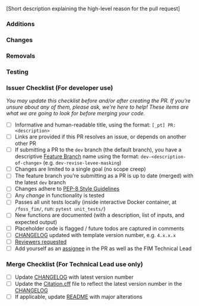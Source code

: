 [Short description explaining the high-level reason for the pull request]

### Additions  

### Changes  

### Removals 

### Testing


### Issuer Checklist (For developer use)

_You may update this checklist before and/or after creating the PR. If you're unsure about any of them, please ask, we're here to help! These items are what we are going to look for before merging your code._

- [ ] Informative and human-readable title, using the format: `[_pt] PR: <description>`
- [ ] Links are provided if this PR resolves an issue, or depends on another other PR
- [ ] If submitting a PR to the `dev` branch (the default branch), you have a descriptive [Feature Branch](https://www.atlassian.com/git/tutorials/comparing-workflows/feature-branch-workflow) name using the format: `dev-<description-of-change>` (e.g. `dev-revise-levee-masking`)
- [ ] Changes are limited to a single goal (no scope creep)
- [ ] The feature branch you're submitting as a PR is up to date (merged) with the latest `dev` branch
- [ ] Changes adhere to [PEP-8 Style Guidelines](https://peps.python.org/pep-0008/)
- [ ] Any _change_ in functionality is tested
- [ ] Passes all unit tests locally (inside interactive Docker container, at `/foss_fim/`, run: `pytest unit_tests/`)
- [ ] New functions are documented (with a description, list of inputs, and expected output)
- [ ] Placeholder code is flagged / future todos are captured in comments
- [ ] [CHANGELOG](/docs/CHANGELOG.md) updated with template version number, e.g. `4.x.x.x` 
- [ ] [Reviewers requested](https://help.github.com/articles/requesting-a-pull-request-review/)
- [ ] Add yourself as an [assignee](https://docs.github.com/en/issues/tracking-your-work-with-issues/assigning-issues-and-pull-requests-to-other-github-users) in the PR  as well as the FIM Technical Lead

### Merge Checklist (For Technical Lead use only)

- [ ] Update [CHANGELOG](/docs/CHANGELOG.md) with latest version number
- [ ] Update the [Citation.cff](/CITATION.cff) file to reflect the latest version number in the [CHANGELOG](/docs/CHANGELOG.md)
- [ ] If applicable, update [README](/README.md) with major alterations
